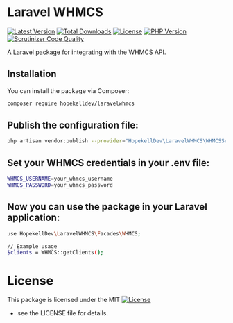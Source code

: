 # Laravel WHMCS

[![Latest Version](https://img.shields.io/packagist/v/hopekelldev/laravelwhmcs.svg?style=flat-square)](https://packagist.org/packages/hopekelldev/laravelwhmcs)
[![Total Downloads](https://img.shields.io/packagist/dt/hopekelldev/laravelwhmcs.svg?style=flat-square)](https://packagist.org/packages/hopekelldev/laravelwhmcs)
[![License](https://img.shields.io/packagist/l/hopekelldev/laravelwhmcs.svg?style=flat-square)](https://github.com/hopekelldev/laravelwhmcs/blob/main/LICENSE)
[![PHP Version](https://img.shields.io/packagist/php-v/hopekelldev/laravelwhmcs.svg?style=flat-square)](https://php.net)
[![Scrutinizer Code Quality](https://scrutinizer-ci.com/g/hopekelldev/laravelwhmcs/badges/quality-score.png?b=master)](https://scrutinizer-ci.com/g/hopekelldev/laravelwhmcs)


A Laravel package for integrating with the WHMCS API.

## Installation

You can install the package via Composer:

```bash
composer require hopekelldev/laravelwhmcs
```
## Publish the configuration file:

```bash
php artisan vendor:publish --provider="HopekellDev\LaravelWHMCS\WHMCSServiceProvider" --tag="config"
```

## Set your WHMCS credentials in your .env file:

```bash
WHMCS_USERNAME=your_whmcs_username
WHMCS_PASSWORD=your_whmcs_password
```
## Now you can use the package in your Laravel application:
```bash
use HopekellDev\LaravelWHMCS\Facades\WHMCS;

// Example usage
$clients = WHMCS::getClients();
```
# License
This package is licensed under the MIT [![License](https://img.shields.io/packagist/l/hopekelldev/laravelwhmcs.svg?style=flat-square)](https://github.com/hopekelldev/laravelwhmcs/blob/main/LICENSE)
 - see the LICENSE file for details.